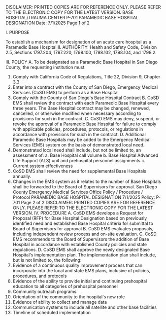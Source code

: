 DISCLAIMER: PRINTED COPIES ARE FOR REFERENCE ONLY. PLEASE REFER TO THE ELECTRONIC COPY FOR THE LATEST VERSION.
BASE HOSPITAL/TRAUMA CENTER P-701
PARAMEDIC BASE HOSPITAL DESIGNATION
Date: 7/1/2025 Page 1 of 2

I. PURPOSE

To establish a mechanism for designation of an acute care hospital as a Paramedic Base Hospital
II. AUTHORITY: Health and Safety Code, Division 2.5, Sections 1797.204, 1797.220, 1798.100,
1798.102, 1798.104, and 1798.2.

III. POLICY
A. To be designated as a Paramedic Base Hospital in San Diego County, the requesting institution
must:
1. Comply with California Code of Regulations, Title 22, Division 9, Chapter 3.3
2. Enter into a contract with the County of San Diego, Emergency Medical Services (CoSD
EMS) to perform as a Base Hospital
3. Comply with the County of San Diego's Base Hospital Contract
B. CoSD EMS shall review the contract with each Paramedic Base Hospital every three years.
The Base Hospital contract may be changed, renewed, cancelled, or otherwise modified when
necessary according to provisions for such in the contract.
C. CoSD EMS may deny, suspend, or revoke the approval of a Paramedic Base Hospital for failure
to comply with applicable policies, procedures, protocols, or regulations in accordance with
provisions for such in the contract.
D. Additional Paramedic Base Hospitals may be added to the Emergency Medical Services (EMS)
system on the basis of demonstrated local need.
1. Demonstrated local need shall include, but not be limited to, an assessment of:
a. Base Hospital call volume
b. Base Hospital Advanced Life Support (ALS) unit and prehospital personnel assignments
c. Current system effectiveness
2. CoSD EMS shall review the need for supplemental Base Hospitals annually.
3. Changes in the EMS system as it relates to the number of Base Hospitals shall be forwarded
to the Board of Supervisors for approval.
San Diego County Emergency Medical Services Office
Policy / Procedure / Protocol
PARAMEDIC BASE HOSPITAL DESIGNATION 7/1/2025
Policy: P-701 Page 2 of 2
DISCLAIMER: PRINTED COPIES ARE FOR REFERENCE ONLY. PLEASE REFER TO THE ELECTRONIC COPY FOR THE LATEST VERSION.
IV. PROCEDURE
A. CoSD EMS develops a Request for Proposal (RFP) for Base Hospital Designation based on
previously identified need and established Base Hospital criteria for submittal to Board of
Supervisors for approval
B. CoSD EMS evaluates proposals, including independent review process and on-site evaluation.
C. CoSD EMS recommends to the Board of Supervisors the addition of Base Hospital in
accordance with established County policies and state regulations.
D. CoSD EMS shall approve the newly designated Base Hospital's implementation plan. The
implementation plan shall include, but is not limited to, the following:
1. Evidence of a continuous quality improvement process that can incorporate into the local
and state EMS plans, inclusive of policies, procedures, and protocols
2. Evidence of the ability to provide initial and continuing prehospital education to all categories
of prehospital personnel
3. Community outreach programs
4. Orientation of the community to the hospital's new role
5. Evidence of ability to collect and manage data
6. Communication systems to include all satellite and other base facilities
7. Timeline of scheduled implementation

